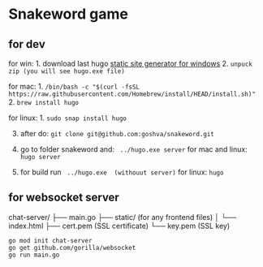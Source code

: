 # Snakeword game

## for dev

for win: 1. download last hugo [static site generator for windows](https://github.com/gohugoio/hugo/releases/download/v0.121.1/hugo_extended_0.121.1_windows-amd64.zip) 2. `unpuck zip (you will see hugo.exe file)`

for mac: 1. `/bin/bash -c "$(curl -fsSL https://raw.githubusercontent.com/Homebrew/install/HEAD/install.sh)" ` 2. `brew install hugo `

for linux: 1. `sudo snap install hugo`

3. after do:
   `git clone git@github.com:goshva/snakeword.git`

4. go to folder snakeword and:
   ` ../hugo.exe server` for mac and linux: ` hugo server`

5. for build run
   ` ../hugo.exe  (withouut server)` for linux: `hugo`

## for websocket server

chat-server/
├── main.go
├── static/    (for any frontend files)
│   └── index.html
├── cert.pem   (SSL certificate)
└── key.pem    (SSL key)
```
go mod init chat-server
go get github.com/gorilla/websocket
go run main.go
```


```
